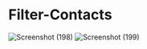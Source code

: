 # Filter-Contacts
![Screenshot (198)](https://user-images.githubusercontent.com/56164343/137143748-a3f22323-d241-4406-84a5-3fd3f0d6447a.png)
![Screenshot (199)](https://user-images.githubusercontent.com/56164343/137143755-70904876-d6ee-4c8e-9a82-c6504b29b689.png)
